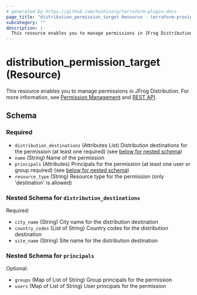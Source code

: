 ```yaml
---
# generated by https://github.com/hashicorp/terraform-plugin-docs
page_title: "distribution_permission_target Resource - terraform-provider-distribution"
subcategory: ""
description: |-
  This resource enables you to manage permissions in JFrog Distribution. For more information, see Permission Management https://jfrog.com/help/r/jfrog-platform-administration-documentation/permission-management and REST API https://jfrog.com/help/r/jfrog-rest-apis/permission-management.
---
```


# distribution_permission_target (Resource)

This resource enables you to manage permissions in JFrog Distribution. For more information, see [Permission Management](https://jfrog.com/help/r/jfrog-platform-administration-documentation/permission-management) and [REST API](https://jfrog.com/help/r/jfrog-rest-apis/permission-management).



<!-- schema generated by tfplugindocs -->
## Schema

### Required

- `distribution_destinations` (Attributes List) Distribution destinations for the permission (at least one required) (see [below for nested schema](#nestedatt--distribution_destinations))
- `name` (String) Name of the permission
- `principals` (Attributes) Principals for the permission (at least one user or group required) (see [below for nested schema](#nestedatt--principals))
- `resource_type` (String) Resource type for the permission (only 'destination' is allowed)

<a id="nestedatt--distribution_destinations"></a>
### Nested Schema for `distribution_destinations`

Required:

- `city_name` (String) City name for the distribution destination
- `country_codes` (List of String) Country codes for the distribution destination
- `site_name` (String) Site name for the distribution destination


<a id="nestedatt--principals"></a>
### Nested Schema for `principals`

Optional:

- `groups` (Map of List of String) Group principals for the permission
- `users` (Map of List of String) User principals for the permission

